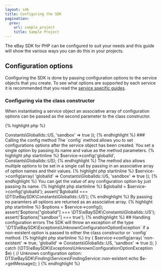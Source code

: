 ```yaml
---
layout: sdk
title: Configuring the SDK
pagination:
  prev:
    url: sample_project
    title: Sample Project
---
```

The eBay SDK for PHP can be configured to suit your needs and this guide will show the various ways you can do this in your projects.

## Configuration options

Configuring the SDK is done by passing configuration options to the service objects that you create. To see what options are supported by each service it is recommended that you read the [service specific guides](/sdk/guides/index.html#service-guides).

### <a name="class-constructor"></a>Configuring via the class constructor

When instantiating a service object an associative array of configuration options can be passed as the second parameter to the class constructor.

{% highlight php %}
<?php

require 'vendor/autoload.php';

use \DTS\eBaySDK\HttpClient;
use \DTS\eBaySDK\Constants;
use \DTS\eBaySDK\Finding\Services;
use \DTS\eBaySDK\Finding\Types;

// Pass associative array of configuration options. 
$service = new Services\FindingService(new HttpClient\HttpClient(), array(
    'globalId' => Constants\GlobalIds::US,
    'sandbox' => true
));
{% endhighlight %}

### <a name="config-method"></a>Calling the config method

The `config` method allows you to set configurations options after the service object has been created. You set a single option by passing its name and value as the method parameters.
 
{% highlight php startinline %}
$service->config('globalId', Constants\GlobalIds::US);
{% endhighlight %}

The method also allows multiple options to be set in a single call by passing in an associative array of option names and their values. 

{% highlight php startinline %}
$service->config(array(
    'globalId' => Constants\GlobalIds::US,
    'sandbox' => true
));
{% endhighlight %}

You can get the value of any configuration option by just passing its name.

{% highlight php startinline %}
$globalId = $service->config('globalId');

assert('$globalId === \DTS\eBaySDK\Constants\GlobalIds::US');
{% endhighlight %}

By passing no paramters all options are returned as an associative array.

{% highlight php startinline %}
$options = $service->config();

assert('$options["globalId"] === \DTS\eBaySDK\Constants\GlobalIds::US');
assert('$options["sandbox"] === true');
{% endhighlight %}

## Handling configuration errors

The SDK will throw an exception of the type `\DTS\eBaySDK\Exceptions\UnknownConfigurationOptionException` if a non-existent option is passed to either the class constructor or `config` method.

{% highlight php startinline %}
try {
    $service->config(array(
        'non-existent' => true,
        'globalId' => Constants\GlobalIds::US,
        'sandbox' => true
    ));
} catch (\DTS\eBaySDK\Exceptions\UnknownConfigurationOptionException $e) {
    // Unknown configuration option: DTS\eBaySDK\Finding\Services\FindingService::non-existent
    echo $e->getMessage();
}
{% endhighlight %}
